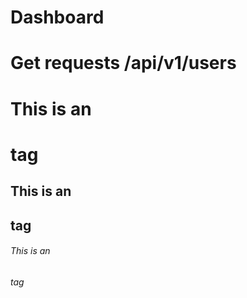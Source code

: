 Dashboard
=========

Get requests /api/v1/users
=========


# This is an <h1> tag
## This is an <h2> tag
###### This is an <h6> tag
